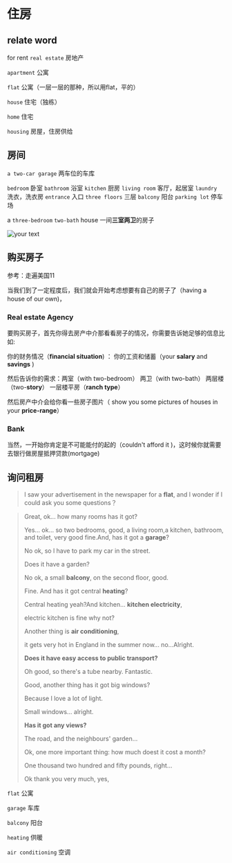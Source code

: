 # 住房
## relate word
for rent
`real estate`  房地产 

`apartment`   公寓

`flat`  公寓（一层一层的那种，所以用flat，平的）

`house` 住宅（独栋）

`home`  住宅

`housing` 房屋，住房供给

## 房间

`a two-car garage`  两车位的车库

`bedroom`  卧室
`bathroom`  浴室
`kitchen` 厨房
`living room`  客厅，起居室
`laundry ` 洗衣，洗衣房
`entrance`  入口
`three floors`  三层
`balcony`  阳台
`parking lot`  停车场





a `three-bedroom` `two-bath` house    一间**三室两卫**的房子

![your text](http://o7bk1ffzo.bkt.clouddn.com/1482544751894)



## 购买房子

参考：走遍美国11

当我们到了一定程度后，我们就会开始考虑想要有自己的房子了（having a house of our own)，

### Real estate Agency

要购买房子，首先你得去房产中介那看看房子的情况，你需要告诉她足够的信息比如:

你的财务情况（**financial situation**) ： 你的工资和储蓄（your **salary** and **savings** )

然后告诉你的需求：两室（with two-bedroom）  两卫（with two-bath）  两层楼（two-**story**） 一层楼平房（**ranch type**）



然后房产中介会给你看一些房子图片（ show you some pictures of houses in your **price-range**）



### Bank

当然，一开始你肯定是不可能能付的起的（couldn't afford it )，这时候你就需要去银行做房屋抵押贷款(mortgage)

## 询问租房

> l saw your advertisement in the newspaper for a **flat**, and l wonder if l could ask you some questions？

> Great, ok... how many rooms has it got?
>
> 
>
> Yes... ok... so two bedrooms, good, a living room,a kitchen, bathroom, and toilet, very good fine.And, has it got a **garage**?
>
> 
>
> No ok, so l have to park my car in the street.
>
> 
>
> Does it have a garden?
>
> 
>
> No ok, a small **balcony**, on the second floor, good.
>
> 
>
> Fine. And has it got central **heating**?
>
> 
>
> Central heating yeah?And kitchen... **kitchen electricity**,
>
> 
>
> electric kitchen is fine why not?
>
> 
>
> Another thing is **air conditioning**,
>
> 
>
> it gets very hot in England in the summer now... no...Alright.
>
> 
>
> **Does it have easy access to public transport?**
>
> 
>
> Oh good, so there's a tube nearby.  Fantastic.
>
> 
>
> Good, another thing has it got big windows?
>
> 
>
> Because l love a lot of light.
>
> 
>
> Small windows... alright.
>
> 
>
> **Has it got any views?**
>
> 
>
> The road, and the neighbours' garden...
>
> 
>
> Ok, one more important thing: how much doest it cost a month?
>
> 
>
> One thousand two hundred and fifty pounds, right...
>
> 
>
> Ok thank you very much, yes,
>
> 



`flat` 公寓

`garage` 车库

`balcony`  阳台

`heating` 供暖

`air conditioning` 空调



